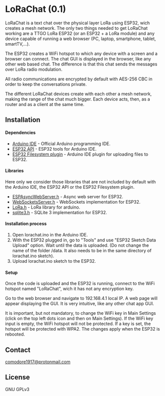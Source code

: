 # LoRaChat (0.1)

LoRaChat is a text chat over the physical layer LoRa using ESP32, wich creates a mesh network. The only two things needed to get LoRaChat working are a TTGO LoRa ESP32 (or an ESP32 + a LoRa module) and any device capable of running a web browser (PC, laptop, smartphone, tablet, smartTV,...).

The ESP32 creates a WiFi hotspot to which any device with a screen and a browser can connect. The chat GUI is displayed in the browser, like any other web based chat. The difference is that this chat sends the messages over LoRa radio modulation.

All radio communications are encrypted by default with AES-256 CBC in order to keep the conversations private.

The different LoRaChat devices create with each other a mesh network, making the range of the chat much bigger. Each device acts, then, as a router and as a client at the same time.

## Installation

#### Dependencies

   * [Arduino IDE] - Official Arduino programming IDE.
   * [ESP32 API] - ESP32 tools for Arduino IDE.
   * [ESP32 Filesystem plugin] - Arduino IDE plugin for uploading files to ESP32.
    

#### Libraries

Here only we consider those libraries that are not included by default with the Arduino IDE, the ESP32 API or the ESP32 Filesystem plugin.

   * [ESPAsyncWebServer.h] - Async web server for ESP32.
   * [WebSocketsServer.h] - WebSockets implementation for ESP32.
   * [LoRa.h] - LoRa library for arduino.
   * [sqlite3.h] - SQLite 3 implementation for ESP32.


#### Installation process

1. Open lorachat.ino in the Arduino IDE.
2. With the ESP32 plugged in, go to "Tools" and use "ESP32 Sketch Data Upload" option. Wait until the data is uploaded. (Do not change the name of the folder /data. It also needs to be in the same directory of lorachat.ino sketch).
3. Upload lorachat.ino sketch to the ESP32.

#### Setup

Once the code is uploaded and the ESP32 is running, connect to the WiFi hotspot named "LoRaChat", wich it has not any encryption key.

Go to the web browser and navigate to 192.168.4.1 local IP. A web page will appear displaying the GUI. It is very intuitive, like any other chat app GUI.

It is important, but not mandatory, to change the WiFi key in Main Settings (click on the top left dots icon and then on Main Settings). If the WiFi key input is empty, the WiFi hotspot will not be protected. If a key is set, the hotspot will be protected with WPA2. The changes apply when the ESP32 is rebooted.


[Arduino IDE]: https://www.arduino.cc/en/Main/Software
[ESP32 API]: https://github.com/espressif/arduino-esp32
[ESP32 Filesystem plugin]: https://github.com/me-no-dev/arduino-esp32fs-plugin/releases/
[ESPAsyncWebServer.h]: https://github.com/me-no-dev/ESPAsyncWebServer
[WebSocketsServer.h]: https://github.com/Links2004/arduinoWebSockets
[LoRa.h]: https://github.com/sandeepmistry/arduino-LoRa
[sqlite3.h]: https://github.com/LuaDist/libsqlite3

## Contact

comodore1917@protonmail.com

License
----

GNU GPLv3
